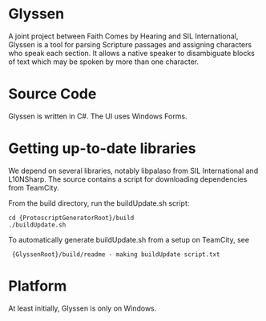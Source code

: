 Glyssen
====================
A joint project between Faith Comes by Hearing and SIL International, Glyssen is a tool for parsing Scripture passages and assigning characters who speak each section. It allows a native speaker to disambiguate blocks of text which may be spoken by more than one character.

Source Code
====================
Glyssen is written in C#. The UI uses Windows Forms.

Getting up-to-date libraries
====================
We depend on several libraries, notably libpalaso from SIL International and L10NSharp.
The source contains a script for downloading dependencies from TeamCity.

From the build directory, run the buildUpdate.sh script:

	cd {ProtoscriptGeneratorRoot}/build
	./buildUpdate.sh

To automatically generate buildUpdate.sh from a setup on TeamCity, see
	
	 {GlyssenRoot}/build/readme - making buildUpdate script.txt

Platform
====================
At least initially, Glyssen is only on Windows.